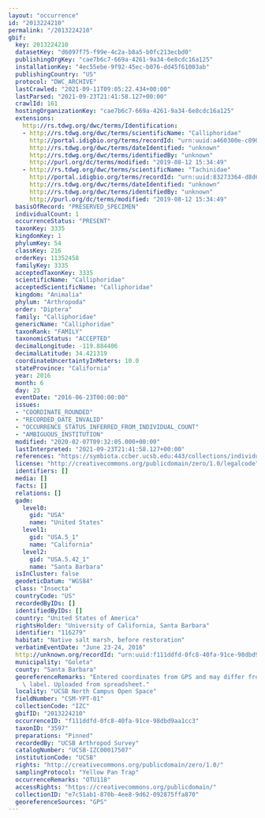 ```yaml
---
layout: "occurrence"
id: "2013224210"
permalink: "/2013224210"
gbif:
  key: 2013224210
  datasetKey: "d6097f75-f99e-4c2a-b8a5-b0fc213ecbd0"
  publishingOrgKey: "cae7b6c7-669a-4261-9a34-6e8cdc16a125"
  installationKey: "4ec55ebe-9f92-45ec-b076-dd45f61003ab"
  publishingCountry: "US"
  protocol: "DWC_ARCHIVE"
  lastCrawled: "2021-09-11T09:05:22.434+00:00"
  lastParsed: "2021-09-23T21:41:58.127+00:00"
  crawlId: 161
  hostingOrganizationKey: "cae7b6c7-669a-4261-9a34-6e8cdc16a125"
  extensions:
    http://rs.tdwg.org/dwc/terms/Identification:
    - http://rs.tdwg.org/dwc/terms/scientificName: "Calliphoridae"
      http://portal.idigbio.org/terms/recordId: "urn:uuid:a460300e-c090-4ceb-b23f-da0e3c2088dc"
      http://rs.tdwg.org/dwc/terms/dateIdentified: "unknown"
      http://rs.tdwg.org/dwc/terms/identifiedBy: "unknown"
      http://purl.org/dc/terms/modified: "2019-08-12 15:34:49"
    - http://rs.tdwg.org/dwc/terms/scientificName: "Tachinidae"
      http://portal.idigbio.org/terms/recordId: "urn:uuid:83273364-d8d6-4dcb-aa98-d8defb938764"
      http://rs.tdwg.org/dwc/terms/dateIdentified: "unknown"
      http://rs.tdwg.org/dwc/terms/identifiedBy: "unknown"
      http://purl.org/dc/terms/modified: "2019-08-12 15:34:49"
  basisOfRecord: "PRESERVED_SPECIMEN"
  individualCount: 1
  occurrenceStatus: "PRESENT"
  taxonKey: 3335
  kingdomKey: 1
  phylumKey: 54
  classKey: 216
  orderKey: 11352458
  familyKey: 3335
  acceptedTaxonKey: 3335
  scientificName: "Calliphoridae"
  acceptedScientificName: "Calliphoridae"
  kingdom: "Animalia"
  phylum: "Arthropoda"
  order: "Diptera"
  family: "Calliphoridae"
  genericName: "Calliphoridae"
  taxonRank: "FAMILY"
  taxonomicStatus: "ACCEPTED"
  decimalLongitude: -119.884406
  decimalLatitude: 34.421319
  coordinateUncertaintyInMeters: 10.0
  stateProvince: "California"
  year: 2016
  month: 6
  day: 23
  eventDate: "2016-06-23T00:00:00"
  issues:
  - "COORDINATE_ROUNDED"
  - "RECORDED_DATE_INVALID"
  - "OCCURRENCE_STATUS_INFERRED_FROM_INDIVIDUAL_COUNT"
  - "AMBIGUOUS_INSTITUTION"
  modified: "2020-02-07T09:32:05.000+00:00"
  lastInterpreted: "2021-09-23T21:41:58.127+00:00"
  references: "https://symbiota.ccber.ucsb.edu:443/collections/individual/index.php?occid=116279"
  license: "http://creativecommons.org/publicdomain/zero/1.0/legalcode"
  identifiers: []
  media: []
  facts: []
  relations: []
  gadm:
    level0:
      gid: "USA"
      name: "United States"
    level1:
      gid: "USA.5_1"
      name: "California"
    level2:
      gid: "USA.5.42_1"
      name: "Santa Barbara"
  isInCluster: false
  geodeticDatum: "WGS84"
  class: "Insecta"
  countryCode: "US"
  recordedByIDs: []
  identifiedByIDs: []
  country: "United States of America"
  rightsHolder: "University of California, Santa Barbara"
  identifier: "116279"
  habitat: "Native salt marsh, before restoration"
  verbatimEventDate: "June 23-24, 2016"
  http://unknown.org/recordId: "urn:uuid:f111ddfd-0fc8-40fa-91ce-98dbd9aa1cc3"
  municipality: "Goleta"
  county: "Santa Barbara"
  georeferenceRemarks: "Entered coordinates from GPS and may differ from what is on\
    \ label. Uploaded from spreadsheet."
  locality: "UCSB North Campus Open Space"
  fieldNumber: "CSM-YPT-01"
  collectionCode: "IZC"
  gbifID: "2013224210"
  occurrenceID: "f111ddfd-0fc8-40fa-91ce-98dbd9aa1cc3"
  taxonID: "3597"
  preparations: "Pinned"
  recordedBy: "UCSB Arthropod Survey"
  catalogNumber: "UCSB-IZC00017507"
  institutionCode: "UCSB"
  rights: "http://creativecommons.org/publicdomain/zero/1.0/"
  samplingProtocol: "Yellow Pan Trap"
  occurrenceRemarks: "OTU118"
  accessRights: "https://creativecommons.org/publicdomain/"
  collectionID: "e7c51ab1-870b-4ee8-9d62-092875ffa870"
  georeferenceSources: "GPS"
---
```

